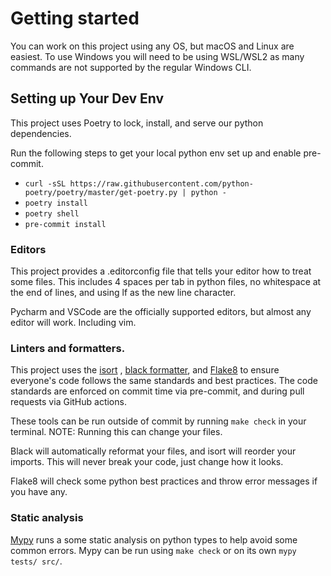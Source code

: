# Getting started

You can work on this project using any OS, but macOS and Linux are easiest. To use Windows you will
need to be using WSL/WSL2 as many commands are not supported by the regular Windows CLI.

## Setting up Your Dev Env
This project uses Poetry to lock, install, and serve our python dependencies.

Run the following steps to get your local python env set up and enable pre-commit.

* `curl -sSL https://raw.githubusercontent.com/python-poetry/poetry/master/get-poetry.py | python -`
* `poetry install`
* `poetry shell`
* `pre-commit install`

### Editors

This project provides a .editorconfig file that tells your editor how to treat some files. This
includes 4 spaces per tab in python files, no whitespace at the end of lines, and using lf as the
new line character.

Pycharm and VSCode are the officially supported editors, but almost any editor will work. Including
vim.

### Linters and formatters.

This project uses the [isort](https://pycqa.github.io/isort/)
, [black formatter](https://black.readthedocs.io/en/stable/),
and [Flake8](https://flake8.pycqa.org/en/latest/) to ensure everyone's code follows the same
standards and best practices. The code standards are enforced on commit time via pre-commit, and
during pull requests via GitHub actions.

These tools can be run outside of commit by running `make check` in your terminal. NOTE: Running
this can change your files.

Black will automatically reformat your files, and isort will reorder your imports. This will never
break your code, just change how it looks.

Flake8 will check some python best practices and throw error messages if you have any.

### Static analysis

[Mypy](http://mypy-lang.org/) runs a some static analysis on python types to help avoid some common
errors. Mypy can be run using `make check` or on its own `mypy tests/ src/`.
